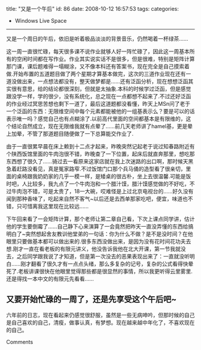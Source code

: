 title: "又是一个午后"
id: 86
date: 2008-10-12 16:57:53
tags: 
categories: 
- Windows Live Space
---

又是一个周日的午后，依旧是听着极品淡淡的背景音乐，仍然喝着一杯绿茶……

这一周一直很忙碌，每天很多课不说作业就够人好一阵忙碌了，因此这一周基本所有的空闲时间都在写作业。作业其实说实话不是很多，但是很难，特别是矩阵计算那门课，课后题难得一塌糊涂，又不像本科还有答案书，现在完全是自己摸索着做.开始布置的五道题目做了两个星期才算基本做完，这次的三道作业现在还有一道没做出来，一点想法都没有，整天做梦都是……还有泛函分析，现在想想泛函其实很有意思，给的结论都很深刻，但就是太抽象.本科的时候学过泛函，但是感觉跟没学一样，学的很少，没有系统化，总之现在一点都想不起来了.不过还好泛函的作业经过冥思苦想也剩下一道了，最后这道题都没看懂，昨天上MSn问了老于一个泛函的东西：无限维空间中每个元素都能被他的一组基表示么？要是可以的话表示唯一吗？感觉自己也有点糊涂了.以前高代里面的空间都基本是有限维的，这个结论自然成立，现在无限维我就有点晕了……前几天老师讲了hamel基，更是晕上加晕，不管了那道题目随便做了一下总算能交作业了.

由于一直很累早晨在床上赖到十二点才起来，昨晚突然记起老于说过知春路附近有个陕西饭馆里面的牛肉泡很不错，昨晚查了一下位置，起床后就直奔那里，想吃那东西想了很久了……骑过去一看原来这家店就在我上次迷路的出口啊，那时候天黑急着赶路没看见，真是冤家路窄.不过饭馆门口那个兵马俑的造型看了很亲切，里面的桌椅跟我奶奶家的几乎一模一样，是矮桌的很古朴，坐上去很温馨.可能是饭时吧，人比较多，我九点了一个牛肉泡和一个腊汁馍，腊汁馍感觉做的不好吃，不过牛肉泡不错，可是太贵了，18一大碗，哎难怪是上过北京电视台的……好久没有闻到那种香味了，吃起来自然不客气~以后还是去西单那家吃吧，便宜，味道也不错，只可惜离我这里现在比较远……

下午回来看了一会矩阵计算，那个老师让第二章自己看，下次上课点同学讲，估计他的学生要倒霉了……自己静下心来演算了一会竟然把昨天一直没弄懂的东西给搞明白了~突然想起舍友教训他堂弟的一句话：你为什么不做？是不是没时间？在他眼里只要做基本都可以做出来的.很多东西没做出来，是因为没有花时间花功夫去想.刚才一直在看老板的有限元讲义，他没告诉我他在北大开课，第一节我就没去，之后同学跟我说了才知道，但是第一次没去的恶果表现出来了：一直就没听明白……刚才翻看了很久才有一点点头绪，那么多复杂的记号，复杂的公式看得快晕死了.老板讲课很快在他眼里觉得那些都是很显然的事情，所以我更听得云里雾里.还是得找一本中文的有限元先看看……

又要开始忙碌的一周了，还是先享受这个午后吧~
-----------------------------------------------
六年前的日志，现在看起来仍感觉很舒服，虽然是一些无病呻吟，但那时候的自己是自己喜欢的自己，清瘦，做事认真，有梦想。现在越来越中年化了，不喜欢现在的自己。

Comments
